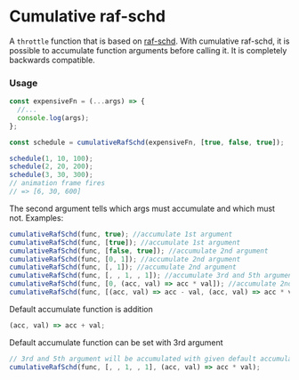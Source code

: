 # Cumulative raf-schd

A `throttle` function that is based on [raf-schd](https://github.com/alexreardon/raf-schd). With cumulative raf-schd, it is possible to accumulate function arguments before calling it. It is completely backwards compatible.

### Usage

```js
const expensiveFn = (...args) => {
  //...
  console.log(args);
};

const schedule = cumulativeRafSchd(expensiveFn, [true, false, true]);

schedule(1, 10, 100);
schedule(2, 20, 200);
schedule(3, 30, 300);
// animation frame fires
// => [6, 30, 600]
```

The second argument tells which args must accumulate and which must not. Examples:

```js
cumulativeRafSchd(func, true); //accumulate 1st argument
cumulativeRafSchd(func, [true]); //accumulate 1st argument
cumulativeRafSchd(func, [false, true]); //accumulate 2nd argument
cumulativeRafSchd(func, [0, 1]); //accumulate 2nd argument
cumulativeRafSchd(func, [, 1]); //accumulate 2nd argument
cumulativeRafSchd(func, [, , 1, , 1]); //accumulate 3rd and 5th arguments
cumulativeRafSchd(func, [0, (acc, val) => acc * val]); //accumulate 2nd argument with given function
cumulativeRafSchd(func, [(acc, val) => acc - val, (acc, val) => acc * val]); //accumulate 1st and 2nd arguments with given functions
```

Default accumulate function is addition

```js
(acc, val) => acc + val;
```

Default accumulate function can be set with 3rd argument

```js
// 3rd and 5th argument will be accumulated with given default accumulate function
cumulativeRafSchd(func, [, , 1, , 1], (acc, val) => acc * val);
```
